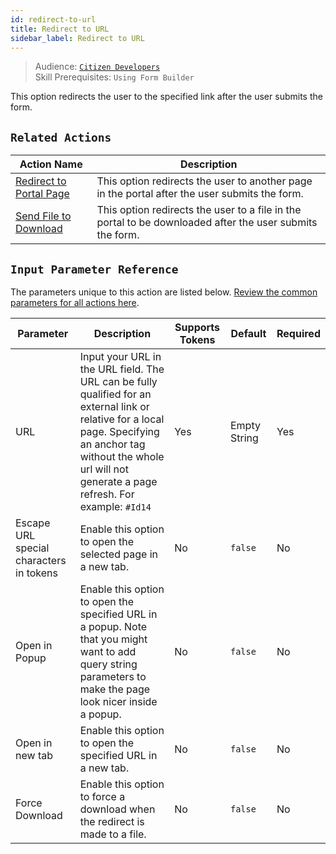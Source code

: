 ```yaml
---
id: redirect-to-url
title: Redirect to URL
sidebar_label: Redirect to URL
---
```


> Audience: [`Citizen Developers`](/docs/audience#citizen-developers)<br/>
> Skill Prerequisites: `Using Form Builder`

This option redirects the user to the specified link after the user submits the form.

## `Related Actions`

| Action Name                                     | Description                                                                                                                  |
| ----------------------------------------------- | ---------------------------------------------------------------------------------------------------------------------------- |
| [Redirect to Portal Page](/docs/actions/redirect-to-portal-page) |This option redirects the user to another page in the portal after the user submits the form. |
| [Send File to Download](/docs/actions/send-file-to-download) | This option redirects the user to a file in the portal to be downloaded after the user submits the form. |

## `Input Parameter Reference`

The parameters unique to this action are listed below. [Review the common parameters for all actions here](/docs/actions/common-parameters).

| Parameter | Description | Supports Tokens | Default | Required |
| -- | -- | -- | -- | -- |
| URL| Input your URL in the URL field. The URL can be fully qualified for an external link or relative for a local page. Specifying an anchor tag without the whole url will not generate a page refresh. For example: `#Id14` | Yes | Empty String | Yes |
| Escape URL special characters in tokens | Enable this option to open the selected page in a new tab. | No |`false` | No |
| Open in Popup | Enable this option to open the specified URL in a popup. Note that you might want to add query string parameters to make the page look nicer inside a popup. | No |`false` | No |
| Open in new tab | Enable this option to open the specified URL in a new tab. | No |`false` | No |
| Force Download | Enable this option to force a download when the redirect is made to a file. | No |`false` | No |
